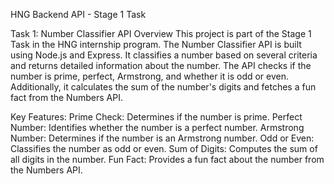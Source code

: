 HNG Backend API - Stage 1 Task

Task 1: Number Classifier API
Overview
This project is part of the Stage 1 Task in the HNG internship program. The Number Classifier API is built using Node.js and Express. It classifies a number based on several criteria and returns detailed information about the number. The API checks if the number is prime, perfect, Armstrong, and whether it is odd or even. Additionally, it calculates the sum of the number's digits and fetches a fun fact from the Numbers API.

Key Features:
Prime Check: Determines if the number is prime.
Perfect Number: Identifies whether the number is a perfect number.
Armstrong Number: Determines if the number is an Armstrong number.
Odd or Even: Classifies the number as odd or even.
Sum of Digits: Computes the sum of all digits in the number.
Fun Fact: Provides a fun fact about the number from the Numbers API.

